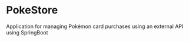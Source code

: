 # PokeStore
Application for managing Pokémon card purchases using an external API using SpringBoot 
